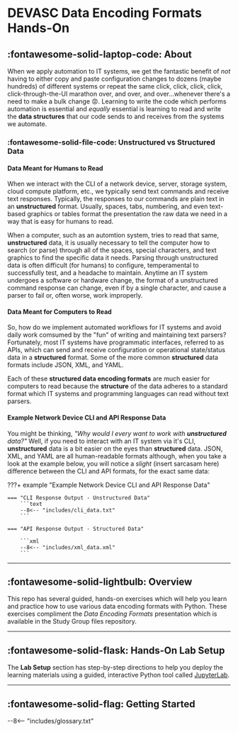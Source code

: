 # DEVASC Data Encoding Formats Hands-On

## :fontawesome-solid-laptop-code: About

When we apply automation to IT systems, we get the fantastic benefit of _not_ having to either copy and paste configuration changes to dozens (maybe hundreds) of different systems or repeat the same click, click, click, click, click-through-the-UI marathon over, and over, and over...whenever there's a need to make a bulk change :rage:.  Learning to write the code which performs automation is essential and _equally_ essential is learning to read and write the **data structures** that our code sends to and receives from the systems we automate.

### :fontawesome-solid-file-code: Unstructured vs Structured Data

#### Data Meant for Humans to Read

When we interact with the CLI of a network device, server, storage system, cloud compute platform, etc., we typically send text commands and receive text responses.  Typically, the responses to our commands are plain text in an **unstructured** format.  Usually, spaces, tabs, numbering, and even text-based graphics or tables format the presentation the raw data we need in a way that is easy for humans to read.

When a computer, such as an automtion system, tries to read that same, **unstructured** data, it is usually necessary to tell the computer how to search (or parse) through all of the spaces, special characters, and text graphics to find the specific data it needs.  Parsing through unstructured data is often difficult (for humans) to configure, temperamental to successfully test, and a headache to maintain.  Anytime an IT system undergoes a software or hardware change, the format of a unstructured command response can change, even if by a single character, and cause a parser to fail or, often worse, work improperly.

#### Data Meant for Computers to Read

So, how do we implement automated workflows for IT systems and avoid daily work comsumed by the "fun" of writing and maintaining text parsers?  Fortunately, most IT systems have programmatic interfaces, referred to as APIs, which can send and receive configuration or operational state/status data in a **structured** format.  Some of the more common **structured** data formats include JSON, XML, and YAML.

Each of these **structured data encoding formats** are much easier for computers to read because the **structure** of the data adheres to a standard format which IT systems and programming languages can read without text parsers.

#### Example Network Device CLI and API Response Data

You might be thinking, _"Why would I every want to work with **unstructured** data?"_  Well, if you need to interact with an IT system via it's CLI, **unstructured** data is a bit easier on the eyes than **structured** data.  JSON, XML, and YAML are all human-readable formats although, when you take a look at the example below, you will notice a _slight_ (insert sarcasam here) difference between the CLI and API formats, for the exact same data:

???+ example "Example Network Device CLI and API Response Data"

    === "CLI Response Output - Unstructured Data"
        ```text
        --8<-- "includes/cli_data.txt"
        ```

    === "API Response Output - Structured Data"

        ```xml
        --8<-- "includes/xml_data.xml"
        ```

---

## :fontawesome-solid-lightbulb: Overview

This repo has several guided, hands-on exercises which will help you learn and practice how to use various data encoding formats with Python.  These exercises compliment the *Data Encoding Formats* presentation which is available in the Study Group files repository.

---

## :fontawesome-solid-flask: Hands-On Lab Setup

The **Lab Setup** section has step-by-step directions to help you deploy the learning materials using a guided, interactive Python tool called [JupyterLab](https://jupyterlab.readthedocs.io/en/stable/getting_started/overview.html).

---

## :fontawesome-solid-flag: Getting Started

--8<-- "includes/glossary.txt"
